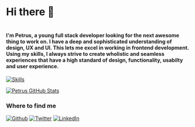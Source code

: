  <h1>Hi there 👋<h1>

#### I'm Petrus, a young full stack developer looking for the next awesome thing to work on. I have a deep and sophisticated understanding of design, UX and UI. This lets me excel in working in frontend development. Using my skills, I always strive to create wholistic and seamless experiences that have a high standard of design, functionality, usabilty and user experience.

[![Skills](https://skillicons.dev/icons?i=ae.blender,cs,css,html,discord,bots,docker,express,firebase,figma,github,ai,java,js,linkedin,md,nodejs,ps,postgres,pr,py,react,replit,tailwind,ts,vscode)](https://skillicons.dev)

 [![Petrus GitHub Stats](https://github-readme-stats.vercel.app/api?username=petrusmatiros&show_icons=true&bg_color=d2fbd0&title_color=0d5f07&text_color=0d5f07&icon_color=0d5f07&hide_border=true&custom_title=My%20%Stats&border_radius=18)](https://github.com/petrusmatiros/petrusmatiros)

<!-- [![Top Langs](https://github-readme-stats.vercel.app/api/top-langs/?username=petrusmatiros&layout=compact)](https://github.com/petrusmatiros/petrusmatiros) -->
<!--
[![Readme Card](https://github-readme-stats.vercel.app/api/pin/?username=petrusmatiros&repo=petrusmatiros)](https://github.com/petrusmatiros/petrusmatiros)
-->
<h3>Where to find me</h3>
<p><a href="https://github.com/petrusmatiros" target="_blank"><img alt="Github" src="https://img.shields.io/badge/GitHub-%2312100E.svg?&style=for-the-badge&logo=Github&logoColor=white" /></a> <a href="https://twitter.com/petrusmatiros" target="_blank"><img alt="Twitter" src="https://img.shields.io/badge/twitter-%231DA1F2.svg?&style=for-the-badge&logo=twitter&logoColor=white" /></a> <a href="https://www.linkedin.com/in/petrusmatiros" target="_blank"><img alt="LinkedIn" src="https://img.shields.io/badge/linkedin-%230077B5.svg?&style=for-the-badge&logo=linkedin&logoColor=white" /></a>
</p>

